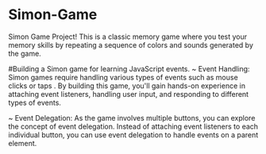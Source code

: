 # Simon-Game

 Simon Game Project! This is a classic memory game where you test your memory skills by repeating a sequence of colors and sounds generated by the game.

#Building a Simon game  for learning JavaScript events.
~ Event Handling: Simon games require handling various types of events such as mouse clicks or taps . By building this game, you'll gain hands-on experience in attaching event listeners, handling user input, and responding to different types of events.

~ Event Delegation: As the game involves multiple buttons, you can explore the concept of event delegation. Instead of attaching event listeners to each individual button, you can use event delegation to handle events on a parent element.
